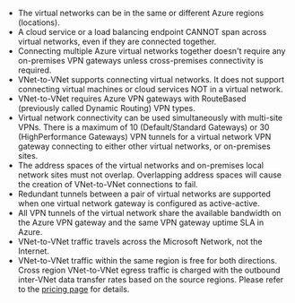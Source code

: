 * The virtual networks can be in the same or different Azure regions (locations).
* A cloud service or a load balancing endpoint CANNOT span across virtual networks, even if they are connected together.
* Connecting multiple Azure virtual networks together doesn't require any on-premises VPN gateways unless cross-premises connectivity is required.
* VNet-to-VNet supports connecting virtual networks. It does not support connecting virtual machines or cloud services NOT in a virtual network.
* VNet-to-VNet requires Azure VPN gateways with RouteBased (previously called Dynamic Routing) VPN types. 
* Virtual network connectivity can be used simultaneously with multi-site VPNs. There is a maximum of 10 (Default/Standard Gateways) or 30 (HighPerformance Gateways) VPN tunnels for a virtual network VPN gateway connecting to either other virtual networks, or on-premises sites.
* The address spaces of the virtual networks and on-premises local network sites must not overlap. Overlapping address spaces will cause the creation of VNet-to-VNet connections to fail.
* Redundant tunnels between a pair of virtual networks are supported when one virtual network gateway is configured as active-active.
* All VPN tunnels of the virtual network share the available bandwidth on the Azure VPN gateway and the same VPN gateway uptime SLA in Azure.
* VNet-to-VNet traffic travels across the Microsoft Network, not the Internet.
* VNet-to-VNet traffic within the same region is free for both directions. Cross region VNet-to-VNet egress traffic is charged with the outbound inter-VNet data transfer rates based on the source regions. Please refer to the [pricing page](https://azure.microsoft.com/pricing/details/vpn-gateway/) for details.

